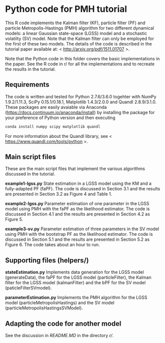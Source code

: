 # Python code for PMH tutorial

This R code implements the Kalman filter (KF), particle filter (PF) and particle Metropolis-Hastings (PMH) algorithm for two different dynamical models: a linear Gaussian state-space (LGSS) model and a stochastic volatilty (SV) model. Note that the Kalman filter can only be employed for the first of these two models. The details of the code is described in the tutorial paper available at: < http://arxiv.org/pdf/1511.01707 >.

Note that the Python code in this folder covers the basic implementations in the paper. See the R code in r/ for all the implementations and to recreate the results in the tutorial.

Requirements
--------------
The code is written and tested for Python 2.7.6/3.6.0 togehter with NumPy 1.9.2/1.11.3, SciPy 0.15.1/0.18.1, Matplotlib 1.4.3/2.0.0 and Quandl 2.8.9/3.1.0. These packages are easily avaiable via Anaconda (https://docs.continuum.io/anaconda/install) by installing the package for your preference of Python version and then executing
``` bash
conda install numpy scipy matplotlib quandl
```
For more information about the Quandl library, see < https://www.quandl.com/tools/python >.

Main script files
--------------
These are the main script files that implement the various algorithms discussed in the tutorial.

**example1-lgss.py** State estimation in a LGSS model using the KM and a fully-adapted PF (faPF). The code is discussed in Section 3.1 and the results are presented in Section 3.2 as Figure 4 and Table 1.

**example2-lgss.py** Parameter estimation of one parameter in the LGSS model using PMH with the faPF as the likelihood estimator. The code is discussed in Section 4.1 and the results are presented in Section 4.2 as Figure 5.

**example3-sv.py** Parameter estimation of three parameters in the SV model using PMH with the bootstrap PF as the likelihood estimator. The code is discussed in Section 5.1 and the results are presented in Section 5.2 as Figure 6. The code takes about an hour to run.

Supporting files (helpers/)
--------------
**stateEstimation.py**
Implements data generation for the LGSS model (generateData), the faPF for the LGSS model (particleFilter), the Kalman filter for the LGSS model (kalmanFilter) and the bPF for the SV model (paticleFilterSVmodel).

**parameterEstimation.py**
Implements the PMH algorithm for the LGSS model (particleMetropolisHastings) and the SV model (particleMetropolisHastingsSVModel). 

Adapting the code for another model
--------------
See the discussion in *README.MD* in the directory *r/*.